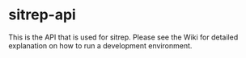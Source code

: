 # sitrep-api
This is the API that is used for sitrep. Please see the Wiki for detailed
explanation on how to run a development environment.
